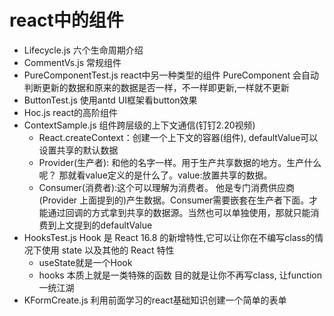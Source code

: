 # react中的组件
  - Lifecycle.js         六个生命周期介绍
  - CommentVs.js         常规组件
  - PureComponentTest.js react中另一种类型的组件
    PureComponent        会自动判断更新的数据和原来的数据是否一样，不一样即更新,一样就不更新
  - ButtonTest.js        使用antd UI框架看button效果
  - Hoc.js               react的高阶组件
  - ContextSample.js     组件跨层级的上下文通信(钉钉2.20视频)
    - React.createContext：创建一个上下文的容器(组件), defaultValue可以设置共享的默认数据
    - Provider(生产者): 和他的名字一样。用于生产共享数据的地方。生产什么呢？ 那就看value定义的是什么了。value:放置共享的数据。
    - Consumer(消费者):这个可以理解为消费者。 他是专门消费供应商(Provider 上面提到的)产生数据。Consumer需要嵌套在生产者下面。才能通过回调的方式拿到共享的数据源。当然也可以单独使用，那就只能消费到上文提到的defaultValue
  - HooksTest.js          Hook 是 React 16.8 的新增特性,它可以让你在不编写class的情况下使用 state 以及其他的 React 特性
    - useState就是一个Hook
    - hooks 本质上就是一类特殊的函数 目的就是让你不再写class, 让function一统江湖
  - KFormCreate.js        利用前面学习的react基础知识创建一个简单的表单